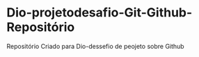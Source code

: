 # Dio-projetodesafio-Git-Github- Repositório
Repositório Criado para Dio-dessefio de peojeto sobre Github
